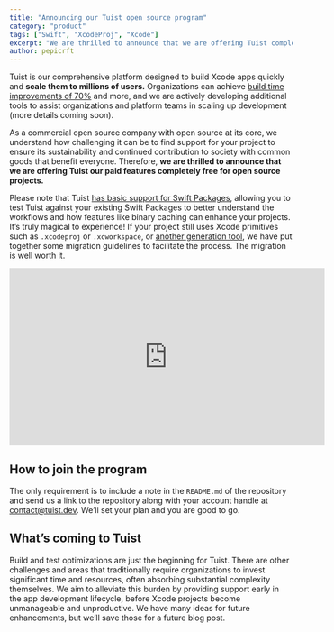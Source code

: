 ```yaml
---
title: "Announcing our Tuist open source program"
category: "product"
tags: ["Swift", "XcodeProj", "Xcode"]
excerpt: "We are thrilled to announce that we are offering Tuist completely free for open source projects."
author: pepicrft
---
```


Tuist is our comprehensive platform designed to build Xcode apps quickly and **scale them to millions of users.** Organizations can achieve [build time improvements of 70%](https://swiftheroes.com/swiftheroes-2024/talk/QN3WRR/) and more, and we are actively developing additional tools to assist organizations and platform teams in scaling up development (more details coming soon).

As a commercial open source company with open source at its core, we understand how challenging it can be to find support for your project to ensure its sustainability and continued contribution to society with common goods that benefit everyone. Therefore, **we are thrilled to announce that we are offering Tuist our paid features completely free for open source projects.**

Please note that Tuist [has basic support for Swift Packages](https://docs.tuist.io/guide/introduction/adopting-tuist/swift-package.html), allowing you to test Tuist against your existing Swift Packages to better understand the workflows and how features like binary caching can enhance your projects. It’s truly magical to experience! If your project still uses Xcode primitives such as `.xcodeproj` or `.xcworkspace`, or [another generation tool](https://docs.tuist.io/guide/introduction/adopting-tuist/migrate-from-xcodegen.html), we have put together some migration guidelines to facilitate the process. The migration is well worth it.

<iframe width="560" height="315" src="https://www.youtube.com/embed/idPCBnPwHcU?si=RDlB7MPWRbGHQ6zF" title="YouTube video player" frameborder="0" allow="accelerometer; autoplay; clipboard-write; encrypted-media; gyroscope; picture-in-picture; web-share" referrerpolicy="strict-origin-when-cross-origin" allowfullscreen></iframe>

## How to join the program

The only requirement is to include a note in the `README.md` of the repository and send us a link to the repository along with your account handle at contact@tuist.dev. We’ll set your plan and you are good to go.

## What’s coming to Tuist

Build and test optimizations are just the beginning for Tuist. There are other challenges and areas that traditionally require organizations to invest significant time and resources, often absorbing substantial complexity themselves. We aim to alleviate this burden by providing support early in the app development lifecycle, before Xcode projects become unmanageable and unproductive. We have many ideas for future enhancements, but we’ll save those for a future blog post.
